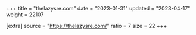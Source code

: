 +++
title = "thelazysre.com"
date = "2023-01-31"
updated = "2023-04-17"
weight = 22107

[extra]
source = "https://thelazysre.com/"
ratio = 7
size = 22
+++
